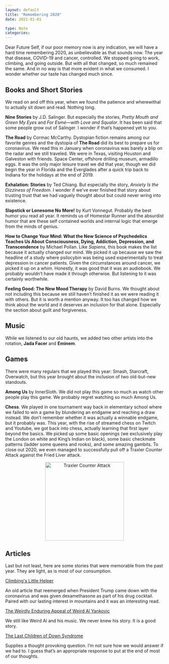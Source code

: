 ```yaml
---
layout: default
title: "Remembering 2020"
date: 2021-01-01

type: Note
categories:
---
```


Dear Future Self, if our poor memory now is any indication, we will have a hard time remembering 2020, as unbelievable as that sounds now. The year that disease, COVID-19 and cancer, controlled. We stopped going to work, climbing, and going outside. But with all that changed, so much remained the same. And in no way is that more evident in what we consumed. I wonder whether our taste has changed much since.

## Books and Short Stories

We read on and off this year, when we found the patience and wherewithal to actually sit down and read. Nothing long.

**Nine Stories** by J.D. Salinger. But especially the stories, _Pretty Mouth and Green My Eyes_ and _For Esmé—with Love and Squalor_. It has been said that some people grow out of Salinger. I wonder if that’s happened yet to you.

**The Road** by Cormac McCarthy. Dystopian fiction remains among our favorite genres and the dystopia of **The Road** did its best to prepare us for coronavirus. We read this in January when coronavirus was barely a blip on the radar and we still traveled. We were in Texas, visiting Houston and Galveston with friends. Space Center, offshore drilling museum, armadillo eggs. It was the only major leisure travel we did that year, though we did begin the year in Florida and the Everglades after a quick trip back to Indiana for the holidays at the end of 2019.

**Exhalation: Stories** by Ted Chiang. But especially the story, _Anxiety Is the Dizziness of Freedom_. I wonder if we’ve ever finished that story about trusting trust that we had vaguely thought about but could never wring into existence.

**Slapstick or Lonesome No More!** by Kurt Vonnegut. Probably the best humor you read all year. It reminds us of Homestar Runner and the absurdist humor that are these self contained worlds and internal logic that emerge from the minds of genius.

**How to Change Your Mind: What the New Science of Psychedelics Teaches Us About Consciousness, Dying, Addiction, Depression, and Transcendence** by Michael Pollan. Like _Sapiens_, this book makes the list because it actually changed our mind. We picked it up because we saw the headline of a study where psilocybin was being used experimentally to treat depression in cancer patients. Given the circumstances around cancer, we picked it up on a whim. Honestly, it was good that it was an audiobook. We probably wouldn’t have made it through otherwise. But listening to it was certainly worthwhile.

**Feeling Good: The New Mood Therapy** by David Burns. We thought about not including this because we still haven’t finished it as we were reading it with others. But it is worth a mention anyway. It too has changed how we think about the world and it deserves an inclusion for that alone. Especially the section about guilt and forgiveness.

## Music

While we listened to our old haunts, we added two other artists into the rotation, **Jada Facer** and **Eminem**.

## Games

There were many regulars that we played this year: Smash, Starcraft, Overwatch, but this year brought about the inclusion of two old-but-new standouts.

**Among Us** by InnerSloth. We did not play this game so much as watch other people play this game. We probably regret watching so much Among Us.

**Chess**. We played in one tournament way back in elementary school where we failed to win a game by blundering an endgame and reaching a draw instead. We don’t remember whether it was actually a winnable endgame, but it probably was. This year, with the rise of streamed chess on Twitch and Youtube, we got back into chess, actually learning that first layer beyond the basics. We picked up some basic openings (we exclusively play the London on white and King’s Indian on black), some basic checkmate patterns (ladder some queens and rooks), and some amazing gambits. To close out 2020, we even managed to successfully pull off a Traxler Counter Attack against the Fried Liver attack.

<center>
<img src="{{ site.baseurl }}/assets/chess/traxler-2020.gif" title="Traxler Counter Attack" width="250" height="" />
</center>

## Articles

Last but not least, here are some stories that were memorable from the past year. They are light, as is most of our consumption.

[Climbing's Little Helper](https://www.outsideonline.com/1914501/climbings-little-helper)

An old article that reemerged when President Trump came down with the coronavirus and was given dexamethasone as part of his drug cocktail. Paired with our lasting interest in mountains and it was an interesting read.

[The Weirdly Enduring Appeal of Weird Al Yankovic](https://www.nytimes.com/2020/04/09/magazine/weird-al-yankovic.html)

We still like Weird Al and his music. We never knew his story. It is a good story.

[The Last Children of Down Syndrome](https://www.theatlantic.com/magazine/archive/2020/12/the-last-children-of-down-syndrome/616928/)

Supplies a thought provoking question. I’m not sure how we would answer if we had to. I guess that’s an appropriate response to put at the end of most of our thoughts.
